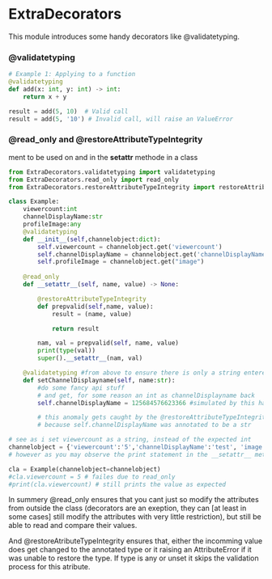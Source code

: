 # ExtraDecorators
This module introduces some handy decorators like @validatetyping. 


### @validatetyping
```py
# Example 1: Applying to a function
@validatetyping
def add(x: int, y: int) -> int:
    return x + y

result = add(5, 10)  # Valid call
result = add(5, '10') # Invalid call, will raise an ValueError

```



### @read_only and @restoreAttributeTypeIntegrity
ment to be used on and in the __setattr__ methode in a class
```py
from ExtraDecorators.validatetyping import validatetyping
from ExtraDecorators.read_only import read_only
from ExtraDecorators.restoreAttributeTypeIntegrity import restoreAttributeTypeIntegrity

class Example:
    viewercount:int 
    channelDisplayName:str
    profileImage:any
    @validatetyping
    def __init__(self,channelobject:dict):
        self.viewercount = channelobject.get('viewercount')
        self.channelDisplayName = channelobject.get('channelDisplayName')
        self.profileImage = channelobject.get("image")
    
    @read_only
    def __setattr__(self, name, value) -> None:

        @restoreAttributeTypeIntegrity
        def prepvalid(self,name, value):
            result = (name, value)

            return result

        nam, val = prepvalid(self, name, value)
        print(type(val))
        super().__setattr__(nam, val)

    @validatetyping #from above to ensure there is only a string entered
    def setChannelDisplayname(self, name:str):
        #do some fancy api stuff
        # and get, for some reason an int as channelDisplayname back
        self.channelDisplayName = 125684576623366 #simulated by this hardcoded int

        # this anomaly gets caught by the @restoreAttributeTypeIntegrity decorator and tries to convert the value to a string
        # because self.channelDisplayName was annotated to be a str

# see as i set viewercount as a string, instead of the expected int
channelobject = {'viewercount':'5','channelDisplayName':'test', 'image':'hallo.png'}
# however as you may observe the print statement in the __setattr__ method prints the type of the viewercount value to be an int

cla = Example(channelobject=channelobject)
#cla.viewercount = 5 # failes due to read_only
#print(cla.viewercount) # still prints the value as expected
```
In summery @read_only ensures that you cant just so modify the attributes from outside the class (decorators are an exeption, they can [at least in some cases] still modify the attributes with very little restriction), but still be able to read and compare their values.

And @restoreAtributeTypeIntegrity ensures that, either the incomming value does get changed to the annotated type or it raising an AttributeError if it was unable to restore the type. If type is any or unset it skips the validation process for this atribute.
